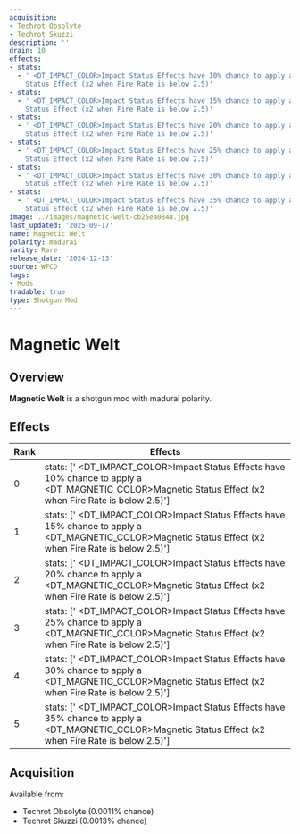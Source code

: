 ```yaml
---
acquisition:
- Techrot Obsolyte
- Techrot Skuzzi
description: ''
drain: 10
effects:
- stats:
  - ' <DT_IMPACT_COLOR>Impact Status Effects have 10% chance to apply a <DT_MAGNETIC_COLOR>Magnetic
    Status Effect (x2 when Fire Rate is below 2.5)'
- stats:
  - ' <DT_IMPACT_COLOR>Impact Status Effects have 15% chance to apply a <DT_MAGNETIC_COLOR>Magnetic
    Status Effect (x2 when Fire Rate is below 2.5)'
- stats:
  - ' <DT_IMPACT_COLOR>Impact Status Effects have 20% chance to apply a <DT_MAGNETIC_COLOR>Magnetic
    Status Effect (x2 when Fire Rate is below 2.5)'
- stats:
  - ' <DT_IMPACT_COLOR>Impact Status Effects have 25% chance to apply a <DT_MAGNETIC_COLOR>Magnetic
    Status Effect (x2 when Fire Rate is below 2.5)'
- stats:
  - ' <DT_IMPACT_COLOR>Impact Status Effects have 30% chance to apply a <DT_MAGNETIC_COLOR>Magnetic
    Status Effect (x2 when Fire Rate is below 2.5)'
- stats:
  - ' <DT_IMPACT_COLOR>Impact Status Effects have 35% chance to apply a <DT_MAGNETIC_COLOR>Magnetic
    Status Effect (x2 when Fire Rate is below 2.5)'
image: ../images/magnetic-welt-cb25ea0848.jpg
last_updated: '2025-09-17'
name: Magnetic Welt
polarity: madurai
rarity: Rare
release_date: '2024-12-13'
source: WFCD
tags:
- Mods
tradable: true
type: Shotgun Mod
---
```


# Magnetic Welt

## Overview

**Magnetic Welt** is a shotgun mod with madurai polarity.

## Effects

| Rank | Effects |
|------|----------|
| 0 | stats: [' <DT_IMPACT_COLOR>Impact Status Effects have 10% chance to apply a <DT_MAGNETIC_COLOR>Magnetic Status Effect (x2 when Fire Rate is below 2.5)'] |
| 1 | stats: [' <DT_IMPACT_COLOR>Impact Status Effects have 15% chance to apply a <DT_MAGNETIC_COLOR>Magnetic Status Effect (x2 when Fire Rate is below 2.5)'] |
| 2 | stats: [' <DT_IMPACT_COLOR>Impact Status Effects have 20% chance to apply a <DT_MAGNETIC_COLOR>Magnetic Status Effect (x2 when Fire Rate is below 2.5)'] |
| 3 | stats: [' <DT_IMPACT_COLOR>Impact Status Effects have 25% chance to apply a <DT_MAGNETIC_COLOR>Magnetic Status Effect (x2 when Fire Rate is below 2.5)'] |
| 4 | stats: [' <DT_IMPACT_COLOR>Impact Status Effects have 30% chance to apply a <DT_MAGNETIC_COLOR>Magnetic Status Effect (x2 when Fire Rate is below 2.5)'] |
| 5 | stats: [' <DT_IMPACT_COLOR>Impact Status Effects have 35% chance to apply a <DT_MAGNETIC_COLOR>Magnetic Status Effect (x2 when Fire Rate is below 2.5)'] |

## Acquisition

Available from:
- Techrot Obsolyte (0.0011% chance)
- Techrot Skuzzi (0.0013% chance)

